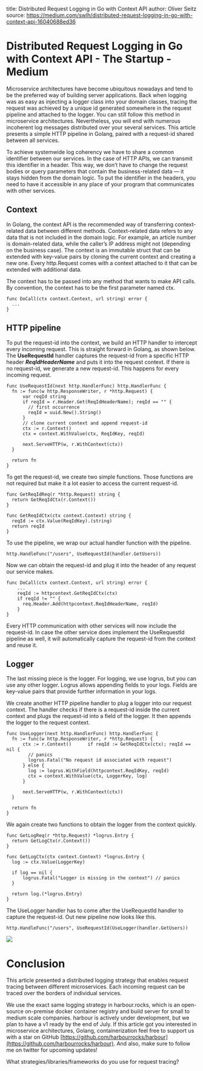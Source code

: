 title: Distributed Request Logging in Go with Context API
author: Oliver Seitz
source: https://medium.com/swlh/distributed-request-logging-in-go-with-context-api-16040688ed36

# Distributed Request Logging in Go with Context API - The Startup - Medium

Microservice architectures have become ubiquitous nowadays and tend to be the preferred way of building server applications. Back when logging was as easy as injecting a logger class into your domain classes, tracing the request was achieved by a unique id generated somewhere in the request pipeline and attached to the logger. You can still follow this method in microservice architectures. Nevertheless, you will end with numerous incoherent log messages distributed over your several services. This article presents a simple HTTP pipeline in Golang, paired with a request-id shared between all services.

To achieve systemwide log coherency we have to share a common identifier between our services. In the case of HTTP APIs, we can transmit this identifier in a header. This way, we don’t have to change the request bodies or query parameters that contain the business-related data — it stays hidden from the domain logic. To put the identifier in the headers, you need to have it accessible in any place of your program that communicates with other services.

## Context

In Golang, the context API is the recommended way of transferring context-related data between different methods. Context-related data refers to any data that is not included in the domain logic. For example, an article number is domain-related data, while the caller’s IP address might not (depending on the business case). The context is an immutable struct that can be extended with key-value pairs by cloning the current context and creating a new one. Every http.Request comes with a context attached to it that can be extended with additional data.

The context has to be passed into any method that wants to make API calls. By convention, the context has to be the first parameter named ctx.

    func DoCall(ctx context.Context, url string) error {
      ...
    }

## HTTP pipeline

To put the request-id into the context, we build an HTTP handler to intercept every incoming request. This is straight forward in Golang, as shown below. The **UseRequestId** handler captures the request-id from a specific HTTP header ***ReqIdHeaderName*** and puts it into the request context. If there is no request-id, we generate a new request-id. This happens for every incoming request.

    func UseRequestId(next http.HandlerFunc) http.HandlerFunc {
      fn := func(w http.ResponseWriter, r *http.Request) {
          var reqId string
          if reqId = r.Header.Get(ReqIdHeaderName); reqId == "" {
            // first occurrence
            reqId = uuid.New().String()
          }
          // clone current context and append request-id
          ctx := r.Context()
          ctx = context.WithValue(ctx, ReqIdKey, reqId)

          next.ServeHTTP(w, r.WithContext(ctx))
      }

      return fn
    }

To get the request-id, we create two simple functions. Those functions are not required but make it a lot easier to access the current request-id.

    func GetReqIdReq(r *http.Request) string {
      return GetReqIdCtx(r.Context())
    }

    func GetReqIdCtx(ctx context.Context) string {
      reqId := ctx.Value(ReqIdKey).(string)
      return reqId
    }

To use the pipeline, we wrap our actual handler function with the pipeline.

    http.HandleFunc("/users", UseRequestId(handler.GetUsers))

Now we can obtain the request-id and plug it into the header of any request our service makes.

    func DoCall(ctx context.Context, url string) error {
        ...
        reqId := httpcontext.GetReqIdCtx(ctx)
        if reqId != "" {
          req.Header.Add(httpcontext.ReqIdHeaderName, reqId)
        }
    }

Every HTTP communication with other services will now include the request-id. In case the other service does implement the UseRequestId pipeline as well, it will automatically capture the request-id from the context and reuse it.

## Logger

The last missing piece is the logger. For logging, we use logrus, but you can use any other logger. Logrus allows appending fields to your logs. Fields are key-value pairs that provide further information in your logs.

We create another HTTP pipeline handler to plug a logger into our request context. The handler checks if there is a request-id inside the current context and plugs the request-id into a field of the logger. It then appends the logger to the request context.

    func UseLogger(next http.HandlerFunc) http.HandlerFunc {
      fn := func(w http.ResponseWriter, r *http.Request) {
          ctx := r.Context()      if reqId := GetReqIdCtx(ctx); reqId == nil {
            // panics
            logrus.Fatal("No request id associated with request")
          } else {
            log := logrus.WithField(httpcontext.ReqIdKey, reqId)
            ctx = context.WithValue(ctx, LoggerKey, log)
          }

          next.ServeHTTP(w, r.WithContext(ctx))
      }

      return fn
    }

We again create two functions to obtain the logger from the context quickly.

    func GetLogReq(r *http.Request) *logrus.Entry {
      return GetLogCtx(r.Context())
    }

    func GetLogCtx(ctx context.Context) *logrus.Entry {
      log := ctx.Value(LoggerKey)

      if log == nil {
          logrus.Fatal("Logger is missing in the context") // panics
      }

      return log.(*logrus.Entry)
    }

The UseLogger handler has to come after the UseRequestId handler to capture the request-id. Out new pipeline now looks like this.

    http.HandleFunc("/users", UseRequestId(UseLogger(handler.GetUsers))

![](https://miro.medium.com/max/1400/1*rgKf-_W7zQx2DkwcAiAkJw.png)


# Conclusion

This article presented a distributed logging strategy that enables request tracing between different microservices. Each incoming request can be traced over the borders of individual services.

We use the exact same logging strategy in harbour.rocks, which is an open-source on-premise docker container registry and build server for small to medium scale companies. harbour is actively under development, but we plan to have a v1 ready by the end of July. If this article got you interested in microservice architectures, Golang, containerization feel free to support us with a star on GitHub [https://github.com/harbourrocks/harbour](https://github.com/harbourrocks/harbour). And also, make sure to follow me on twitter for upcoming updates!

What strategies/libraries/frameworks do you use for request tracing?